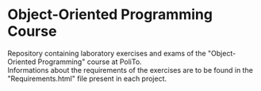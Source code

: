 # Object-Oriented Programming Course
Repository containing laboratory exercises and exams of the "Object-Oriented Programming" course at PoliTo.<br>
Informations about the requirements of the exercises are to be found in the "Requirements.html" file present in each project.
